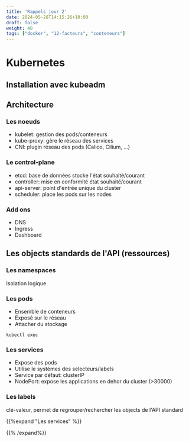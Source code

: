 ```yaml
---
title: 'Rappels jour 2'
date: 2024-05-28T14:15:26+10:00
draft: false
weight: 40
tags: ["docker", "12-facteurs", "conteneurs"]
---
```


# Kubernetes

## Installation avec kubeadm

## Architecture

### Les noeuds

- kubelet: gestion des pods/conteneurs
- kube-proxy: gère le réseau des services
- CNI: plugin réseau des pods (Calico, Cilium, ...)

### Le control-plane

- etcd: base de données stocke l'état souhaité/courant
- controller: mise en conformité état souhaité/courant
- api-server: point d'entrée unique du cluster
- scheduler: place les pods sur les nodes

### Add ons

- DNS
- Ingress
- Dashboard

## Les objects standards de l'API (ressources)

### Les namespaces

Isolation logique

### Les pods

- Ensemble de conteneurs
- Exposé sur le réseau
- Attacher du stockage

`kubectl exec`

### Les services

- Expose des pods
- Utilise le systèmes des selecteurs/labels
- Service par défaut: clusterIP
- NodePort: expose les applications en dehor du cluster (>30000)

### Les labels

clé-valeur, permet de regrouper/rechercher les objects de l'API standard


{{%expand "Les services" %}}

{{% /expand%}}